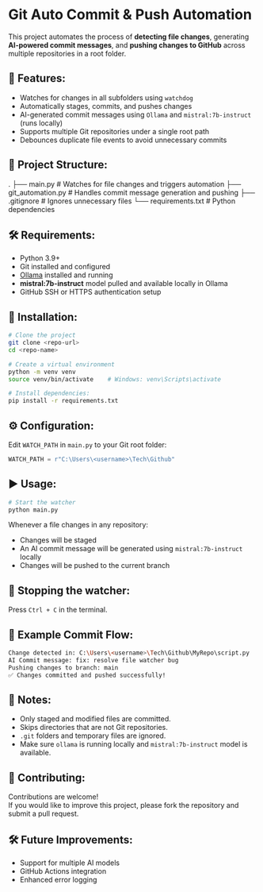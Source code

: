 # Git Auto Commit & Push Automation

This project automates the process of **detecting file changes**, generating **AI-powered commit messages**, and **pushing changes to GitHub** across multiple repositories in a root folder.

## 🚀 Features:
- Watches for changes in all subfolders using `watchdog`
- Automatically stages, commits, and pushes changes
- AI-generated commit messages using `Ollama` and `mistral:7b-instruct` (runs locally)
- Supports multiple Git repositories under a single root path
- Debounces duplicate file events to avoid unnecessary commits

## 📂 Project Structure:
.
├── main.py             # Watches for file changes and triggers automation
├── git_automation.py   # Handles commit message generation and pushing
├── .gitignore          # Ignores unnecessary files
└── requirements.txt    # Python dependencies

## 🛠 Requirements:
- Python 3.9+
- Git installed and configured
- [Ollama](https://ollama.ai) installed and running
- **mistral:7b-instruct** model pulled and available locally in Ollama
- GitHub SSH or HTTPS authentication setup

## 🔧 Installation:
```bash
# Clone the project
git clone <repo-url>
cd <repo-name>

# Create a virtual environment
python -m venv venv
source venv/bin/activate    # Windows: venv\Scripts\activate

# Install dependencies:
pip install -r requirements.txt
```

## ⚙️ Configuration:
Edit `WATCH_PATH` in `main.py` to your Git root folder:
```python
WATCH_PATH = r"C:\Users\<username>\Tech\Github"
```

## ▶️ Usage:
```bash
# Start the watcher
python main.py
```

Whenever a file changes in any repository:
- Changes will be staged
- An AI commit message will be generated using `mistral:7b-instruct` locally
- Changes will be pushed to the current branch

## 🛑 Stopping the watcher:
Press `Ctrl + C` in the terminal.

## 📝 Example Commit Flow:
```bash
Change detected in: C:\Users\<username>\Tech\Github\MyRepo\script.py
AI Commit message: fix: resolve file watcher bug
Pushing changes to branch: main
✅ Changes committed and pushed successfully!
```

## 📌 Notes:
- Only staged and modified files are committed.
- Skips directories that are not Git repositories.
- `.git` folders and temporary files are ignored.
- Make sure `ollama` is running locally and `mistral:7b-instruct` model is available.

## 🤝 Contributing:
Contributions are welcome!  
If you would like to improve this project, please fork the repository and submit a pull request.

## 🛠 Future Improvements:
- Support for multiple AI models
- GitHub Actions integration
- Enhanced error logging
